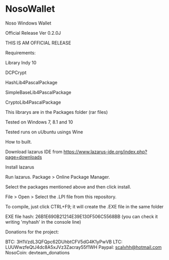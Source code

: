 # NosoWallet
Noso Windows Wallet

Official Release Ver 0.2.0J

THIS IS AM OFFICIAL RELEASE

Requirements:

Library Indy 10

DCPCrypt

HashLib4PascalPackage

SimpleBaseLib4PascalPackage

CryptoLib4PascalPackage

This librarys are in the Packages folder (rar files) 

Tested on Windows 7, 8.1 and 10

Tested runs on uUbuntu usings Wine

How to built.

Download lazarus IDE from https://www.lazarus-ide.org/index.php?page=downloads

Install lazarus

Run lazarus. Package > Online Package Manager.

Select the packages mentioned above and then click install.

File > Open > Select the .LPI file from this repository.

To compile, just click CTRL+F9; it will create the .EXE file in the same folder

EXE file hash: 26B1E690B21214E39E130F506C5568BB (you can check it writing 'myhash' in the console line)

Donations for the project:

BTC: 3H1VzdL3QFQpc62DUhbtCFV5dG4K1yPwVB
LTC: LUUWwzfeQtJ4dc8A5xJVz3Zacray55f1WH
Paypal: scalvhh@hotmail.com
NosoCoin:  devteam_donations



